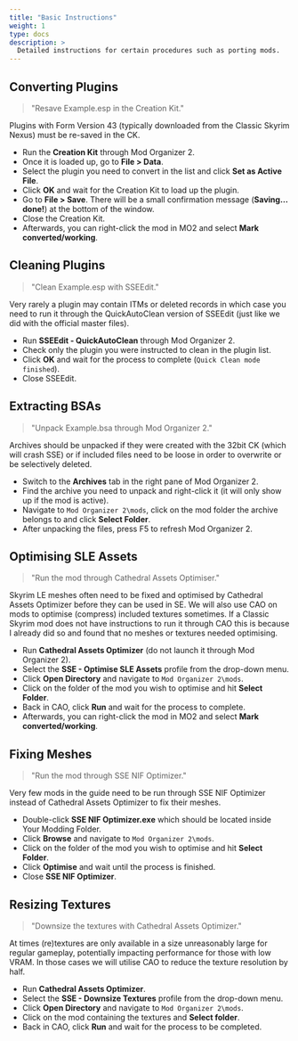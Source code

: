 ```yaml
---
title: "Basic Instructions"
weight: 1
type: docs
description: >
  Detailed instructions for certain procedures such as porting mods.
---
```


## Converting Plugins

> "Resave Example.esp in the Creation Kit."

Plugins with Form Version 43 (typically downloaded from the Classic Skyrim Nexus) must be re-saved in the CK.

* Run the **Creation Kit** through Mod Organizer 2.
* Once it is loaded up, go to **File > Data**.
* Select the plugin you need to convert in the list and click **Set as Active File**.
* Click **OK** and wait for the Creation Kit to load up the plugin.
* Go to **File > Save**. There will be a small confirmation message (**Saving… done!**) at the bottom of the window.
* Close the Creation Kit.
* Afterwards, you can right-click the mod in MO2 and select **Mark converted/working**.

## Cleaning Plugins

> "Clean Example.esp with SSEEdit."

Very rarely a plugin may contain ITMs or deleted records in which case you need to run it through the QuickAutoClean version of SSEEdit (just like we did with the official master files).

* Run **SSEEdit - QuickAutoClean** through Mod Organizer 2.
* Check only the plugin you were instructed to clean in the plugin list.
* Click **OK** and wait for the process to complete (`Quick Clean mode finished`).
* Close SSEEdit.

## Extracting BSAs

> "Unpack Example.bsa through Mod Organizer 2."

Archives should be unpacked if they were created with the 32bit CK (which will crash SSE) or if included files need to be loose in order to overwrite or be selectively deleted.

* Switch to the **Archives** tab in the right pane of Mod Organizer 2.
* Find the archive you need to unpack and right-click it (it will only show up if the mod is active).
* Navigate to `Mod Organizer 2\mods`, click on the mod folder the archive belongs to and click **Select Folder**.
* After unpacking the files, press F5 to refresh Mod Organizer 2.

## Optimising SLE Assets

> "Run the mod through Cathedral Assets Optimiser."

Skyrim LE meshes often need to be fixed and optimised by Cathedral Assets Optimizer before they can be used in SE. We will also use CAO on mods to optimise (compress) included textures sometimes. If a Classic Skyrim mod does not have instructions to run it through CAO this is because I already did so and found that no meshes or textures needed optimising.

* Run **Cathedral Assets Optimizer** (do not launch it through Mod Organizer 2).
* Select the **SSE - Optimise SLE Assets** profile from the drop-down menu.
* Click **Open Directory** and navigate to `Mod Organizer 2\mods`.
* Click on the folder of the mod you wish to optimise and hit **Select Folder**.
* Back in CAO, click **Run** and wait for the process to complete.
* Afterwards, you can right-click the mod in MO2 and select **Mark converted/working**.

## Fixing Meshes

> "Run the mod through SSE NIF Optimizer."

Very few mods in the guide need to be run through SSE NIF Optimizer instead of Cathedral Assets Optimizer to fix their meshes.

* Double-click **SSE NIF Optimizer.exe** which should be located inside Your Modding Folder.
* Click **Browse** and navigate to `Mod Organizer 2\mods`.
* Click on the folder of the mod you wish to optimise and hit **Select Folder**.
* Click **Optimise** and wait until the process is finished.
* Close **SSE NIF Optimizer**.

## Resizing Textures

> "Downsize the textures with Cathedral Assets Optimizer."

At times (re)textures are only available in a size unreasonably large for regular gameplay, potentially impacting performance for those with low VRAM. In those cases we will utilise CAO to reduce the texture resolution by half.

* Run **Cathedral Assets Optimizer**.
* Select the **SSE - Downsize Textures** profile from the drop-down menu.
* Click **Open Directory** and navigate to `Mod Organizer 2\mods`.
* Click on the mod containing the textures and **Select folder**.
* Back in CAO, click **Run** and wait for the process to be completed.